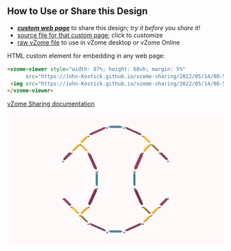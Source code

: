 
## How to Use or Share this Design

 - [***custom web page***][post] to share this design; *try it before you share it!*
 - [source file for that custom page][source]; click to customize
 - [raw vZome file][raw] to use in vZome desktop or vZome Online
 
 HTML custom element for embedding in any web page:
 ```html
<vzome-viewer style="width: 87%; height: 60vh; margin: 5%"
       src="https://John-Kostick.github.io/vzome-sharing/2022/05/14/08-56-18-Curved-Cube-2.-edgesvZome/Curved-Cube-2.-edgesvZome.vZome" >
  <img src="https://John-Kostick.github.io/vzome-sharing/2022/05/14/08-56-18-Curved-Cube-2.-edgesvZome/Curved-Cube-2.-edgesvZome.png" />
</vzome-viewer>
 ```

[vZome Sharing documentation](https://vzome.github.io/vzome/sharing.html#how-it-works)

![Image](<Curved-Cube-2.-edgesvZome.png>)


[post]: <https://John-Kostick.github.io/vzome-sharing/2022/05/14/Curved-Cube-2.-edgesvZome-08-56-18.html>
[source]: <https://github.com/John-Kostick/vzome-sharing/edit/main/_posts/2022-05-14-Curved-Cube-2.-edgesvZome-08-56-18.md>
[raw]: <https://raw.githubusercontent.com/John-Kostick/vzome-sharing/main/2022/05/14/08-56-18-Curved-Cube-2.-edgesvZome/Curved-Cube-2.-edgesvZome.vZome>